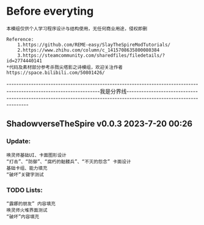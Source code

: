 # Before everyting
    本模组仅供个人学习程序设计与结构使用，无任何商业用途，侵权即删
    
    Reference:
        1.https://github.com/REME-easy/SlayTheSpireModTutorials/
        2.https://www.zhihu.com/column/c_1415708635800080384
        3.https://steamcommunity.com/sharedfiles/filedetails/?id=2774440141
    *代码及素材部分参考杀戮尖塔影之诗模组，欢迎关注作者https://space.bilibili.com/50801426/
--------------------------------------------------------------------------------------------------------------------我是分界线--------------------------------------------------------------------------------------------------------------------


## ShadowverseTheSpire v0.0.3 2023-7-20 00:26
### Update:
    唤灵师基础UI、卡面图形设计
    “打击”、“防御”、“腐朽的骷髅兵”、“不灭的怨念” 卡面设计
    基础卡组、能力填充
    “破坏”关键字测试
### TODO Lists:
    “露娜的朋友” 内容填充
    唤灵师火堆界面测试
    “破坏”内容填充

